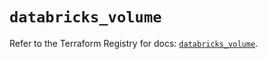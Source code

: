 # `databricks_volume`

Refer to the Terraform Registry for docs: [`databricks_volume`](https://registry.terraform.io/providers/databricks/databricks/1.81.0/docs/resources/volume).
